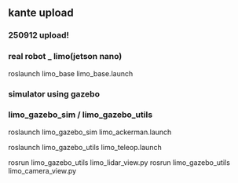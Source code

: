 ## kante upload 
### 250912 upload!


### real robot _ limo(jetson nano)

roslaunch limo_base limo_base.launch


### simulator using gazebo
### limo_gazebo_sim / limo_gazebo_utils

roslaunch limo_gazebo_sim limo_ackerman.launch 

roslaunch limo_gazebo_utils limo_teleop.launch

rosrun limo_gazebo_utils limo_lidar_view.py
rosrun limo_gazebo_utils limo_camera_view.py
